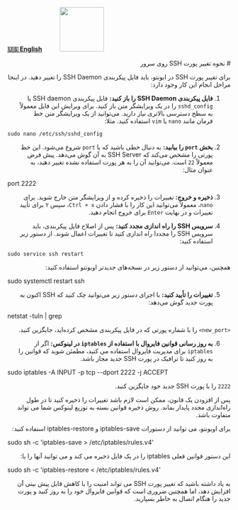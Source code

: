 [**🇺🇸 English**](https://github.com/hiddify/Hiddify-Manager/wiki/How-to-change-SSH-port-on-your-server)&nbsp;&nbsp;&nbsp;&nbsp;&nbsp;&nbsp;&nbsp;&nbsp;&nbsp;&nbsp;<a href="https://github.com/hiddify/hiddify-config/wiki/%D9%87%D9%85%D9%87-%D8%A2%D9%85%D9%88%D8%B2%D8%B4%E2%80%8C%D9%87%D8%A7-%D9%88-%D9%88%DB%8C%D8%AF%D8%A6%D9%88%D9%87%D8%A7"><img width="100" src="https://github.com/hiddify/hiddify-config/assets/125398461/3704cd84-eee6-4c45-abe7-3c02936bbebb" /></a>



<div dir=rtl markdown=1>
# نحوه تغییر پورت SSH روی سرور

برای تغییر پورت SSH در ابونتو، باید فایل پیکربندی SSH Daemon را تغییر دهید. در اینجا مراحل انجام این کار وجود دارد:

1. **فایل پیکربندی SSH Daemon را باز کنید:**
    فایل پیکربندی SSH daemon یا `sshd_config` را در یک ویرایشگر متن باز کنید. برای ویرایش این فایل معمولاً به سطح دسترسی بالاتری نیاز دارید. می‌توانید از یک ویرایشگر متن خط فرمان مانند `nano` یا `vim` استفاده کنید. مثلا:

<div dir=ltr markdown=1>

    sudo nano /etc/ssh/sshd_config
</div>

2. **بخش `port` را بیابید:**
    به دنبال خطی باشید که با `port` شروع می‌شود. این خط پورتی را مشخص می‌کند که SSH Server به آن گوش می‌دهد. پیش فرض معمولاً `22` است. می‌توانید آن را به هر پورت استفاده نشده تغییر دهید، به عنوان مثال:

<div dir=ltr markdown=1>
    port 2222
</div>

3. **ذخیره و خروج:**
    تغییرات را ذخیره کرده و از ویرایشگر متن خارج شوید. برای `nano`، معمولاً می‌توانید این کار را با فشار دادن `Ctrl + x`، سپس `Y` برای تأیید تغییرات و در نهایت `Enter` برای خروج انجام دهید.

4. **سرویس SSH را راه اندازی مجدد کنید:**
    پس از اصلاح فایل پیکربندی، باید سرویس SSH را مجددا راه اندازی کنید تا تغییرات اعمال شوند. از دستور زیر استفاده کنید:

<div dir=ltr markdown=1>

    sudo service ssh restart
</div>


همچنین، می‌توانید از دستور زیر در نسخه‌های جدیدتر اوبونتو استفاده کنید:


<div dir=ltr markdown=1>
    sudo systemctl restart ssh
</div>

5. **تغییرات را تأیید کنید:**
با اجرای دستور زیر می‌توانید چک کنید که SSH اکنون به پورت جدید گوش می‌دهد:
    
<div dir=ltr markdown=1>
    netstat -tuln | grep <new_port>
</div>

`<new_port>` را با شماره پورتی که در فایل پیکربندی مشخص کرده‌اید، جایگزین کنید.

6. **به روز رسانی قوانین فایروال با استفاده از `iptables` در لینوکس:**
    اگر از `iptables` برای مدیریت فایروال استفاده می کنید، مطمئن شوید که قوانین را به روز کنید تا ترافیک در پورت SSH جدید مجاز باشد.

<div dir=ltr markdown=1>
    sudo iptables -A INPUT -p tcp --dport 2222 -j ACCEPT
</div>

`2222` را با پورت SSH جدید خود جایگزین کنید.

پس از افزودن یک قانون، ممکن است لازم باشد تغییرات را ذخیره کنید تا در طول راه‌اندازی مجدد پایدار بماند. روش ذخیره قوانین بسته به توزیع لینوکس شما می تواند متفاوت باشد.

برای اوبونتو، می توانید از دستورات iptables-save و iptables-restore استفاده کنید:
    
<div dir=ltr markdown=1>
    sudo sh -c 'iptables-save > /etc/iptables/rules.v4'
</div>

این دستور قوانین فعلی iptables را در یک فایل ذخیره می کند و می توانید آنها را با:

<div dir=ltr markdown=1>
    sudo sh -c 'iptables-restore < /etc/iptables/rules.v4'
</div>

به یاد داشته باشید که تغییر پورت SSH می تواند امنیت را با کاهش قابل پیش بینی آن افزایش دهد، اما همچنین ضروری است که قوانین فایروال خود را به روز کنید و پورت جدید را هنگام اتصال به خاطر بسپارید.